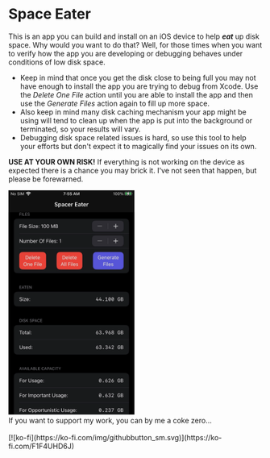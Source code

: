 # Space Eater

This is an app you can build and install on an iOS device to help _**eat**_ up disk space. Why would you want to do that? Well, for those times when you want to verify how the app you are developing or debugging behaves under conditions of low disk space. 

* Keep in mind that once you get the disk close to being full you may not have enough to install the app you are trying to debug from Xcode. Use the _Delete One File_ action until you are able to install the app and then use the _Generate Files_ action again to fill up more space.
* Also keep in mind many disk caching mechanism your app might be using will tend to clean up when the app is put into the background or terminated, so your results will vary.
* Debugging disk space related issues is hard, so use this tool to help your efforts but don't expect it to magically find your issues on its own.

**USE AT YOUR OWN RISK!**
If everything is not working on the device as expected there is a chance you may brick it. I've not seen that happen, but please be forewarned. 
<br>

<img src='/Images/Screenshot1.png' width='250' border='0' alt='A screenshot of the primary screen of the app' />

<br>
If you want to support my work, you can by me a coke zero... <br><br>
[![ko-fi](https://ko-fi.com/img/githubbutton_sm.svg)](https://ko-fi.com/F1F4UHD6J)


